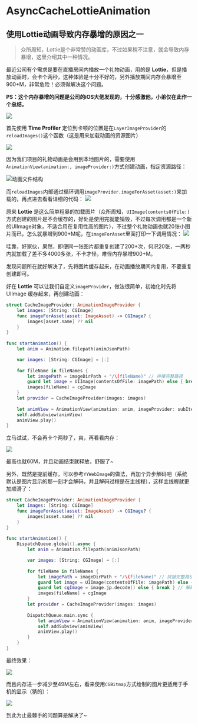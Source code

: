 # AsyncCacheLottieAnimation

## 使用Lottie动画导致内存暴增的原因之一

> 众所周知，Lottie是个非常赞的动画库，不过如果稍不注意，就会导致内存暴增，这里介绍其中一种情况。

最近公司有个需求是要在直播房间内播放一个礼物动画，用的是 **Lottie**，但是播放动画时，会卡个两秒，这种体验是十分不好的，另外播放期间内存会暴增至900+M，非常危险！必须得解决这个问题。

**PS：这个内存暴增的问题是公司的iOS大佬发现的，十分感激他，小弟仅在此作一个总结。**

![](https://github.com/Rogue24/JPCover/raw/master/AsyncCacheLottieAnimation/image0.jpg)

首先使用 **Time Profiler** 定位到卡顿的位置是在`LayerImageProvider`的`reloadImages()`这个函数（这是用来加载动画的资源图片）

![](https://github.com/Rogue24/JPCover/raw/master/AsyncCacheLottieAnimation/image1.jpg)

因为我们项目的礼物动画是会用到本地图片的，需要使用`AnimationView(animation:, imageProvider:)`方式创建动画，指定资源路径：

![动画文件结构](https://github.com/Rogue24/JPCover/raw/master/AsyncCacheLottieAnimation/image2.jpg)

而`reloadImages`内部通过循环调用`imageProvider.imageForAsset(asset:)`来加载的，再点进去看看详细的代码：
![](https://github.com/Rogue24/JPCover/raw/master/AsyncCacheLottieAnimation/image3.jpg)

原来 **Lottie** 是这么简单粗暴的加载图片（众所周知，`UIImage(contentsOfFile:)`方式创建的图片是不会缓存的，好处是使用完就能销毁，不过每次调用都是一个新的UIImage对象，不适合用在复用性高的图片），不过整个礼物动画也就20张小图片而已，怎么就暴增到900+M呢，在`imageForAsset`里面打印一下调用情况：
![](https://github.com/Rogue24/JPCover/raw/master/AsyncCacheLottieAnimation/image4.jpg)

哇靠，好家伙，果然，即便同一张图片都重复创建了200+次，何况20张，一两秒内就加载了差不多4000多张，不卡才怪，难怪内存暴增900+M。

发现问题所在就好解决了，先将图片缓存起来，在动画播放期间内复用，不要重复创建即可。

好在 **Lottie** 可以让我们自定义`imageProvider`，做法很简单，初始化时先将 UIImage 缓存起来，再创建动画：
```swift
struct CacheImageProvider: AnimationImageProvider {
    let images: [String: CGImage]
    func imageForAsset(asset: ImageAsset) -> CGImage? {
        images[asset.name] ?? nil
    }
}
        
func startAnimation() {
    let anim = Animation.filepath(animJsonPath)

    var images: [String: CGImage] = [:]
    
    for fileName in fileNames {
        let imagePath = imageDirPath + "/\(fileName)" // 拼接完整路径
        guard let image = UIImage(contentsOfFile: imagePath) else { break }
        images[fileName] = cgImage
    }
    let provider = CacheImageProvider(images: images)
            
    let animView = AnimationView(animation: anim, imageProvider: subItem.provider)
    self.addSubview(animView)
    animView.play()
}
```
立马试试，不会再卡个两秒了，爽，再看看内存：

![](https://github.com/Rogue24/JPCover/raw/master/AsyncCacheLottieAnimation/image5.jpg)

最高也就60M，并且动画结束就释放，舒服了~

另外，既然是提前缓存，可以参考`YYWebImage`的做法，再加个异步解码吧（系统默认是图片显示的那一刻才会解码，并且解码过程是在主线程），这样主线程就更加顺滑了：
```swift
struct CacheImageProvider: AnimationImageProvider {
    let images: [String: CGImage]
    func imageForAsset(asset: ImageAsset) -> CGImage? {
        images[asset.name] ?? nil
    }
}
        
func startAnimation() {
    DispatchQueue.global().async {
        let anim = Animation.filepath(animJsonPath)

        var images: [String: CGImage] = [:]
        
        for fileName in fileNames {
            let imagePath = imageDirPath + "/\(fileName)" // 拼接完整路径
            guard let image = UIImage(contentsOfFile: imagePath) else { break }
            guard let cgImage = image.jp.decode() else { break } // 解码
            images[fileName] = cgImage
        }
        let provider = CacheImageProvider(images: images)
                
        DispatchQueue.main.sync {
            let animView = AnimationView(animation: anim, imageProvider: subItem.provider)
            self.addSubview(animView)
            animView.play()
        }
    }
}
```
最终效果：

![](https://github.com/Rogue24/JPCover/raw/master/AsyncCacheLottieAnimation/gift.gif)

而且内存进一步减少至49M左右，看来使用`CGBitmap`方式绘制的图片更适用于手机的显示（猜的）：

![](https://github.com/Rogue24/JPCover/raw/master/AsyncCacheLottieAnimation/image6.jpg)

到此为止最棘手的问题算是解决了~
